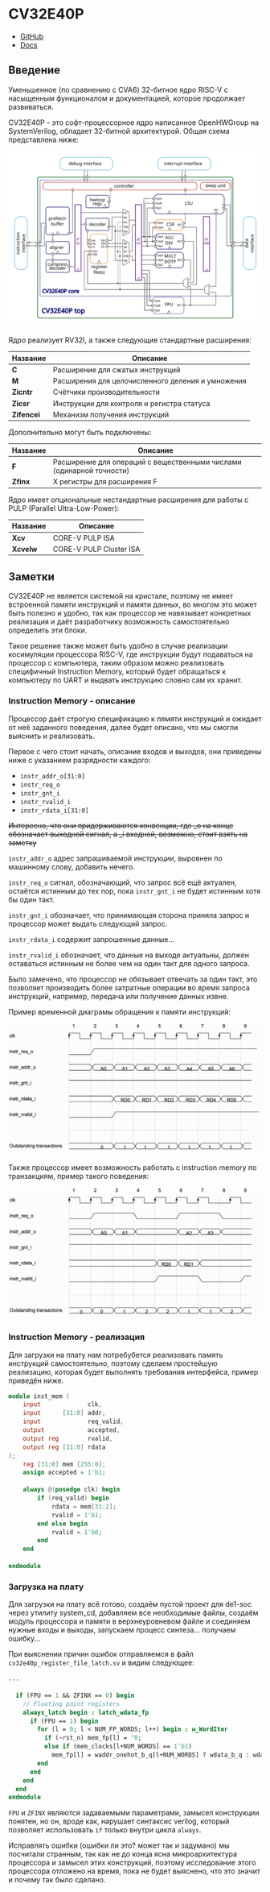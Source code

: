 # CV32E40P

- [GitHub](https://github.com/openhwgroup/cv32e40p)
- [Docs](https://docs.openhwgroup.org/projects/cv32e40p-user-manual/en/latest/)


## Введение

Уменьшенное (по сравнению с CVA6) 32-битное ядро RISC-V с насыщенным
функционалом и документацией, которое продолжает развиваться.

CV32E40P - это софт-процессорное ядро написанное OpenHWGroup на SystemVerilog,
обладает 32-битной архитектурой. Общая схема представлена ниже:

![CV32E40P Block Diagram](./CV32E40P_Block_Diagram.png "Блок-схема CV32E40P")

Ядро реализует RV32I, а также следующие стандартные расширения:

| Название     | Описание                                          |
| ------------ | ------------------------------------------------- |
| **C**        | Расширение для сжатых инструкций                  |
| **M**        | Расширения для целочисленного деления и умножения |
| **Zicntr**   | Счётчики производительности                       |
| **Zicsr**    | Инструкции для контроля и регистра статуса        |
| **Zifencei** | Механизм получения инструкций                     |

Дополнительно могут быть подключены:

| Название  | Описание                                                             |
| --------- | -------------------------------------------------------------------- |
| **F**     | Расширение для операций с вещественными числами (одинарной точности) |
| **Zfinx** | X регистры для расширения F                                          |

Ядро имеет опциональные нестандартные расширения для работы с PULP (Parallel
Ultra-Low-Power):

| Название   | Описание                |
| ---------- | ----------------------- |
| **Xcv**    | CORE-V PULP ISA         |
| **Xcvelw** | CORE-V PULP Cluster ISA |


## Заметки

CV32E40P не является системой на кристале, поэтому не имеет встроенной памяти
инструкций и памяти данных, во многом это может быть полезно и удобно, так как
процессор не навязывает конкретных реализация и даёт разработчику возможность
самостоятельно определить эти блоки.

Такое решение также может быть удобно в случае реализации косимуляции
процессора RISC-V, где инструкции будут подаваться на процессор с компьютера,
таким образом можно реализовать специфичный Instruction Memory, который будет
обращаться к компьютеру по UART и выдвать инструкцию словно сам их хранит.


### Instruction Memory - описание

Процессор даёт строгую спецификацию к пямяти инструкций и ожидает от неё
заданного поведения, далее будет описано, что мы смогли выяснить и реализовать.

Первое с чего стоит начать, описание входов и выходов, они приведены ниже с
указанием разрядности каждого:

- `instr_addr_o[31:0]`
- `instr_req_o`
- `instr_gnt_i`
- `instr_rvalid_i`
- `instr_rdata_i[31:0]`

~~Интересно, что они придерживаются конвенции, где _o на конце обозначает
выходной сигнал, а _i входной, возможно, стоит взять на заметку~~

`instr_addr_o` адрес запрашиваемой инструкции, выровнен по машинному слову,
добавить нечего.

`instr_req_o` сигнал, обозначающий, что запрос всё ещё актуален, остаётся
истинным до тех пор, пока `instr_gnt_i` не будет истинным хотя бы один такт.

`instr_gnt_i` обозначает, что принимающая сторона приняла запрос и процессор
может выдать следующий запрос.

`instr_rdata_i` содержит запрошенные данные...

`instr_rvalid_i` обозначает, что данные на выходе актуальны, должен оставаться
истинным не более чем на один такт для одного запроса.

Было замечено, что процессор не обязывает отвечать за один такт, это позволяет
производить более затратные операции во время запроса инструкций, например,
передача или получение данных извне.

Пример временной диаграмы обращения к памяти инструкций:

![Instruction Memory Waveform](./instr_mem_wave.png)

Также процессор имеет возможность работать с instruction memory по транзакциям,
пример такого поведения:

![Instruction Memory Transaction](./instr_mem_transaction.png)


### Instruction Memory - реализация

Для загрузки на плату нам потребубется реализовать память инструкций
самостоятельно, поэтому сделаем простейшую реализацию, которая будет выполнять
требования интерфейса, пример приведён ниже.

```verilog
module inst_mem (
    input             clk,
    input      [31:0] addr,
    input             req_valid,
    output            accepted,
    output reg        rvalid,
    output reg [31:0] rdata
);
    reg [31:0] mem [255:0];
    assign accepted = 1'b1;

    always @(posedge clk) begin
        if (req_valid) begin
            rdata = mem[31:2];
            rvalid = 1'b1;
        end else begin
            rvalid = 1'b0;
        end
    end

endmodule
```


### Загрузка на плату

Для загрузки на плату всё готово, создаём пустой проект для de1-soc через
утилиту system_cd, добавляем все необходимые файлы, создаём модуль процессора и
памяти в верхнеуровневом файле и соединяем нужные входы и выходы, запускаем
процесс синтеза... получаем ошибку...

При выяснении причин ошибок отправляемся в файл
`cv32e40p_register_file_latch.sv` и видим следующее:

```systemverilog
...

  if (FPU == 1 && ZFINX == 0) begin
    // Floating point registers
    always_latch begin : latch_wdata_fp
      if (FPU == 1) begin
        for (l = 0; l < NUM_FP_WORDS; l++) begin : w_WordIter
          if (~rst_n) mem_fp[l] = '0;
          else if (mem_clocks[l+NUM_WORDS] == 1'b1)
            mem_fp[l] = waddr_onehot_b_q[l+NUM_WORDS] ? wdata_b_q : wdata_a_q;
        end
      end
    end
  end
endmodule
```

`FPU` и `ZFINX` являются задаваемыми параметрами, замысел конструкции понятен,
но он, вроде как, нарушает синтаксис verilog, который позволяет использовать
`if` только внутри цикла `always`.

Исправлять ошибки (ошибки ли это? может так и задумано) мы посчитали странным,
так как не до конца ясна микроархитектура процессора и замысел этих
конструкций, поэтому исследование этого процессора отложено на время, пока не
будет выяснено, что это значит и почему так было сделано.
